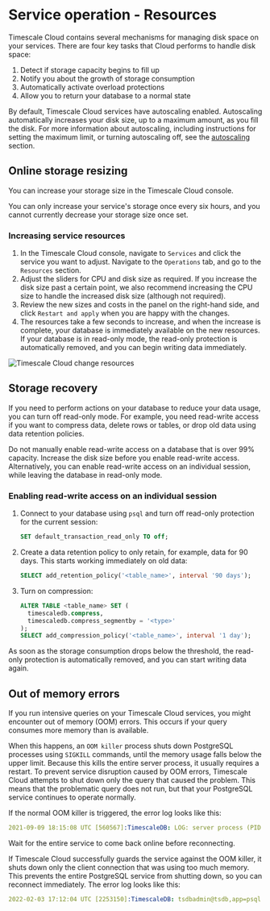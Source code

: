 # Service operation - Resources
Timescale Cloud contains several mechanisms for managing disk space on your
services. There are four key tasks that Cloud performs to handle disk space:
1.  Detect if storage capacity begins to fill up
1.  Notify you about the growth of storage consumption
1.  Automatically activate overload protections
1.  Allow you to return your database to a normal state

By default, Timescale Cloud services have autoscaling enabled. Autoscaling
automatically increases your disk size, up to a maximum amount, as you fill the
disk. For more information about autoscaling, including instructions for setting
the maximum limit, or turning autoscaling off, see the
[autoscaling][autoscaling] section.

## Online storage resizing
You can increase your storage size in the Timescale Cloud console.

<highlight type="warning">
You can only increase your service's storage once every six hours, and you
cannot currently decrease your storage size once set.
</highlight>

<procedure>

### Increasing service resources
1.  In the Timescale Cloud console, navigate to `Services` and click the service
    you want to adjust. Navigate to the `Operations` tab, and go to
    the `Resources` section.
1.  Adjust the sliders for CPU and disk size as required. If you increase the
    disk size past a certain point, we also recommend increasing the CPU size to
    handle the increased disk size (although not required).
1.  Review the new sizes and costs in the panel on the right-hand side, and
    click `Restart and apply` when you are happy with the changes.
1.  The resources take a few seconds to increase, and when the increase is
    complete, your database is immediately available on the new resources. If
    your database is in read-only mode, the read-only protection is
    automatically removed, and you can begin writing data immediately.

<img class="main-content__illustration" src="https://s3.amazonaws.com/assets.timescale.com/docs/images/tsc-resources-changed.png" alt="Timescale Cloud change resources"/>

</procedure>

## Storage recovery
If you need to perform actions on your database to reduce your data usage, you
can turn off read-only mode. For example, you need read-write access if you want
to compress data, delete rows or tables, or drop old data using data retention
policies.

<highlight type="warning">
Do not manually enable read-write access on a database that is over 99%
capacity. Increase the disk size before you enable read-write access.
Alternatively, you can enable read-write access on an individual session, while
leaving the database in read-only mode.
</highlight>

<procedure>

### Enabling read-write access on an individual session
1.  Connect to your database using `psql` and turn off read-only protection
    for the current session:
    ```sql
    SET default_transaction_read_only TO off;
    ```
1.  Create a data retention policy to only retain, for example, data for 90
    days. This starts working immediately on old data:
    ```sql
    SELECT add_retention_policy('<table_name>', interval '90 days');
    ```
1.  Turn on compression:
    ```sql
    ALTER TABLE <table_name> SET (
      timescaledb.compress,
      timescaledb.compress_segmentby = '<type>'
    );
    SELECT add_compression_policy('<table_name>', interval '1 day');
    ```

</procedure>

As soon as the storage consumption drops below the threshold, the read-only
protection is automatically removed, and you can start writing data again.

## Out of memory errors
If you run intensive queries on your Timescale Cloud services, you might
encounter out of memory (OOM) errors. This occurs if your query consumes more
memory than is available.

When this happens, an `OOM killer` process shuts down PostgreSQL processes using
`SIGKILL` commands, until the memory usage falls below the upper limit. Because
this kills the entire server process, it usually requires a restart. To
prevent service disruption caused by OOM errors, Timescale Cloud attempts to
shut down only the query that caused the problem. This means that the
problematic query does not run, but that your PostgreSQL service continues to
operate normally.

If the normal OOM killer is triggered, the error log looks like this:
```yml
2021-09-09 18:15:08 UTC [560567]:TimescaleDB: LOG: server process (PID 2351983) was terminated by signal 9: Killed
```

Wait for the entire service to come back online before reconnecting.

If Timescale Cloud successfully guards the service against the OOM killer, it shuts
down only the client connection that was using too much memory. This prevents
the entire PostgreSQL service from shutting down, so you can reconnect
immediately. The error log looks like this:
```yml
2022-02-03 17:12:04 UTC [2253150]:TimescaleDB: tsdbadmin@tsdb,app=psql [53200] ERROR: out of memory
```

[autoscaling]: cloud/:currentVersion:/service-operations/autoscaling/
